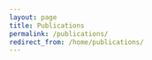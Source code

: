 ```yaml
---
layout: page
title: Publications
permalink: /publications/
redirect_from: /home/publications/
---
```

